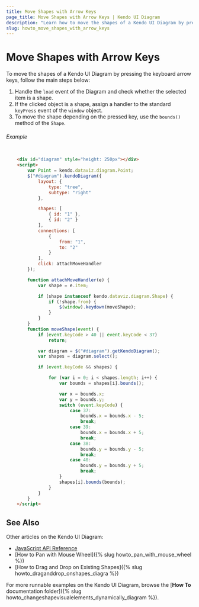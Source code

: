```yaml
---
title: Move Shapes with Arrow Keys
page_title: Move Shapes with Arrow Keys | Kendo UI Diagram
description: "Learn how to move the shapes of a Kendo UI Diagram by pressing the keyboard arrow keys."
slug: howto_move_shapes_with_arrow_keys
---
```


# Move Shapes with Arrow Keys

To move the shapes of a Kendo UI Diagram by pressing the keyboard arrow keys, follow the main steps below:

1. Handle the `load` event of the Diagram and check whether the selected item is a shape.
2. If the clicked object is a shape, assign a handler to the standard `keyPress` event of the `window` object.
3. To move the shape depending on the pressed key, use the `bounds()` method of the `Shape`.

###### Example

```html

    <div id="diagram" style="height: 250px"></div>
    <script>
        var Point = kendo.dataviz.diagram.Point;
        $("#diagram").kendoDiagram({
            layout: {
                type: "tree",
                subtype: "right"
            },

            shapes: [
                { id: "1" },
                { id: "2" }
            ],
            connections: [
                {
                    from: "1",
                    to: "2"
                }
            ],
            click: attachMoveHandler
        });

        function attachMoveHandler(e) {
            var shape = e.item;

            if (shape instanceof kendo.dataviz.diagram.Shape) {
                if (!shape.from) {
                    $(window).keydown(moveShape);
                }
            }
        }
        function moveShape(event) {
            if (event.keyCode > 40 || event.keyCode < 37)
                return;

            var diagram = $("#diagram").getKendoDiagram();
            var shapes = diagram.select();

            if (event.keyCode && shapes) {

                for (var i = 0; i < shapes.length; i++) {
                    var bounds = shapes[i].bounds();

                    var x = bounds.x;
                    var y = bounds.y;
                    switch (event.keyCode) {
                        case 37:
                            bounds.x = bounds.x - 5;
                            break;
                        case 39:
                            bounds.x = bounds.x + 5;
                            break;
                        case 38:
                            bounds.y = bounds.y - 5;
                            break;
                        case 40:
                            bounds.y = bounds.y + 5;
                            break;
                    }
                    shapes[i].bounds(bounds);
                }
            }
        }
    </script>

```

## See Also

Other articles on the Kendo UI Diagram:

* [JavaScript API Reference](/api/javascript/dataviz/ui/diagram)
* [How to Pan with Mouse Wheel]({% slug howto_pan_with_mouse_wheel %})
* [How to Drag and Drop on Existing Shapes]({% slug howto_draganddrop_onshapes_diagra %})

For more runnable examples on the Kendo UI Diagram, browse the [**How To** documentation folder]({% slug howto_changeshapevisualelements_dynamically_diagram %}).
